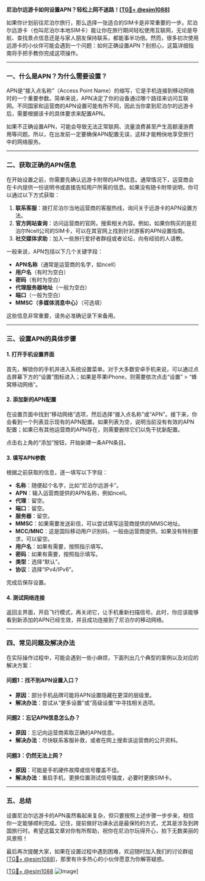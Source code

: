 **尼泊尔远游卡如何设置APN？轻松上网不迷路！[[TG💪+ @esim1088](https://t.me/s/esim1088)]**

如果你计划前往尼泊尔旅行，那么选择一张适合的SIM卡是非常重要的一步。尼泊尔远游卡（也叫尼泊尔本地SIM卡）能让你在旅行期间轻松使用互联网，无论是导航、查找景点信息还是与家人朋友保持联系，都能事半功倍。然而，很多初次使用远游卡的小伙伴可能会遇到一个问题：如何正确设置APN？别担心，这篇详细指南将手把手教你完成这项操作。

---

### 一、什么是APN？为什么需要设置？

APN是“接入点名称”（Access Point Name）的缩写，它是手机连接到移动网络时的一个重要参数。简单来说，APN决定了你的设备通过哪个路径来访问互联网。不同国家和运营商的APN设置可能有所不同，因此当你拿到尼泊尔的远游卡后，需要根据该卡的具体要求来配置APN。

如果不正确设置APN，可能会导致无法正常联网、流量浪费甚至产生高额漫游费用等问题。所以，在出发前一定要确保APN配置无误，这样才能畅快地享受旅行中的网络服务。

---

### 二、获取正确的APN信息

在开始设置之前，你需要先确认远游卡附带的APN信息。通常情况下，运营商会在卡内提供一份说明书或直接告知用户所需的信息。如果没有随卡附带说明，你可以通过以下方式获取：

1. **联系客服**：拨打尼泊尔当地运营商的客服热线，询问关于远游卡的APN设置方法。
2. **官方网站查询**：访问运营商的官网，搜索相关内容。例如，如果你购买的是尼泊尔Ncell公司的SIM卡，可以在其官网上找到针对游客的APN设置指南。
3. **社交媒体求助**：加入一些旅行爱好者群组或者论坛，向有经验的人请教。

一般来说，APN包括以下几个关键字段：
- **APN名称**（通常是运营商的名字，如ncell）
- **用户名**（有时为空白）
- **密码**（有时为空白）
- **代理服务器地址**（一般为空白）
- **端口**（一般为空白）
- **MMSC（多媒体消息中心）**（可选填）

这些信息非常重要，请务必准确记录下来备用。

---

### 三、设置APN的具体步骤

#### 1. 打开手机设置界面
首先，解锁你的手机并进入系统设置菜单。对于大多数安卓手机来说，可以通过点击屏幕下方的“设置”图标进入；如果是苹果iPhone，则需要依次点击“设置” > “蜂窝移动网络”。

#### 2. 添加新的APN配置
在设置页面中找到“移动网络”选项，然后选择“接入点名称”或“APN”。接下来，你会看到一个列表显示现有的APN配置。如果列表为空，说明当前没有有效的APN配置；如果已有其他运营商的APN存在，则需要删除它们以免干扰新配置。

点击右上角的“添加”按钮，开始新建一条APN条目。

#### 3. 填写APN参数
根据之前获取的信息，逐一填写以下字段：
- **名称**：随便起个名字，比如“尼泊尔远游卡”。
- **APN**：输入运营商提供的APN名称，例如ncell。
- **代理**：留空。
- **端口**：留空。
- **服务器**：留空。
- **MMSC**：如果需要发送彩信，可以尝试填写运营商提供的MMSC地址。
- **MCC/MNC**：这是国际移动用户识别码，一般由运营商提供。如果没有特别要求，可以留空。
- **用户名**：如果有需要，按照指示填写。
- **密码**：如果有需要，按照指示填写。
- **类型**：选择“默认”。
- **协议**：选择“IPv4/IPv6”。

完成后保存设置。

#### 4. 测试网络连接
返回主界面，开启飞行模式，再关闭它，让手机重新扫描信号。此时，你应该能够看到新添加的APN已经生效，并且成功连接到了尼泊尔的移动网络。

---

### 四、常见问题及解决办法

在实际操作过程中，可能会遇到一些小麻烦，下面列出几个典型的案例以及对应的解决方案：

#### 问题1：找不到APN设置入口？
- **原因**：部分手机品牌可能将APN设置隐藏在更深的层级里。
- **解决办法**：尝试从“更多设置”或“高级设置”中寻找相关选项。

#### 问题2：忘记APN信息怎么办？
- **原因**：忘记向运营商索取正确的APN信息。
- **解决办法**：尽快联系客服补救，或者在网上搜索该运营商的公开资料。

#### 问题3：仍然无法上网？
- **原因**：可能是手机硬件故障或信号覆盖不佳。
- **解决办法**：重启手机，更换位置测试信号强度，必要时更换SIM卡。

---

### 五、总结

设置尼泊尔远游卡的APN虽然看起来复杂，但只要按照上述步骤一步步来，相信你一定能够顺利完成。记住，提前做好功课永远是最保险的方式，尤其是涉及到跨国旅行时。希望这篇文章对你有所帮助，祝你在尼泊尔玩得开心，拍下无数美丽的风景照！

最后再次提醒大家，如果在设置过程中遇到困难，欢迎随时加入我们的讨论群组[[TG💪+ @esim1088](https://t.me/s/esim1088)]，那里有许多热心的小伙伴愿意为你解答疑惑。

[[TG💪+ @esim1088](https://t.me/s/esim1088) ![Image](https://i.postimg.cc/4NQfJmqS/Snipaste-2025-05-13-00-14-12.png)]